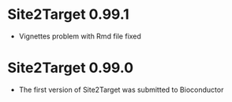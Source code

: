 # Site2Target 0.99.1

+ Vignettes problem with Rmd file fixed


# Site2Target 0.99.0

+ The first version of Site2Target was submitted to Bioconductor
